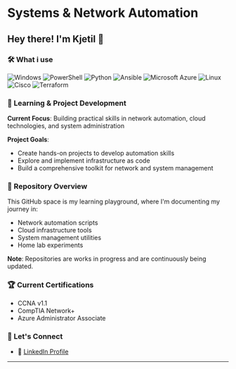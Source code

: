 #  Systems & Network Automation 

## Hey there! I'm Kjetil 👋

### 🛠 What i use

![Windows](https://img.shields.io/badge/Windows-0078D6?style=for-the-badge&logo=windows&logoColor=white)
![PowerShell](https://img.shields.io/badge/PowerShell-5391FE?style=for-the-badge&logo=powershell&logoColor=white)
![Python](https://img.shields.io/badge/python-3670A0?style=for-the-badge&logo=python&logoColor=ffdd54)
![Ansible](https://img.shields.io/badge/ansible-%231A1918.svg?style=for-the-badge&logo=ansible&logoColor=white)
![Microsoft Azure](https://img.shields.io/badge/azure-%230072C6.svg?style=for-the-badge&logo=microsoftazure&logoColor=white)
![Linux](https://img.shields.io/badge/Linux-FCC624?style=for-the-badge&logo=linux&logoColor=black)
![Cisco](https://img.shields.io/badge/Cisco-%23049fd9.svg?style=for-the-badge&logo=cisco&logoColor=black)
![Terraform](https://img.shields.io/badge/terraform-%235835CC.svg?style=for-the-badge&logo=terraform&logoColor=white)

### 🌱 Learning & Project Development

**Current Focus**: Building practical skills in network automation, cloud technologies, and system administration

**Project Goals**:
- Create hands-on projects to develop automation skills
- Explore and implement infrastructure as code
- Build a comprehensive toolkit for network and system management

### 🚧 Repository Overview

This GitHub space is my learning playground, where I'm documenting my journey in:
- Network automation scripts
- Cloud infrastructure tools
- System management utilities
- Home lab experiments

**Note**: Repositories are works in progress and are continuously being updated.

### 🏆 Current Certifications
- CCNA v1.1
- CompTIA Network+
- Azure Administrator Associate


### 🤝 Let's Connect
- 💼 [LinkedIn Profile](https://www.linkedin.com/in/kjetil-melby/)
---------


